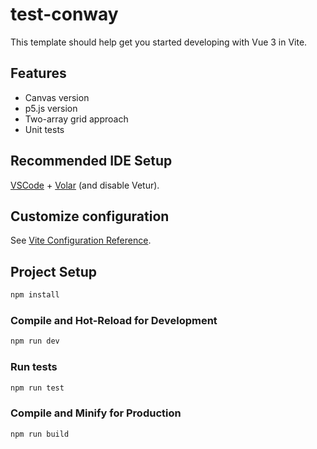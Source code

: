 # test-conway

This template should help get you started developing with Vue 3 in Vite.

## Features

- Canvas version
- p5.js version
- Two-array grid approach
- Unit tests

## Recommended IDE Setup

[VSCode](https://code.visualstudio.com/) + [Volar](https://marketplace.visualstudio.com/items?itemName=Vue.volar) (and disable Vetur).

## Customize configuration

See [Vite Configuration Reference](https://vite.dev/config/).

## Project Setup

```sh
npm install
```

### Compile and Hot-Reload for Development

```sh
npm run dev
```

### Run tests
```sh
npm run test
```

### Compile and Minify for Production

```sh
npm run build
```
